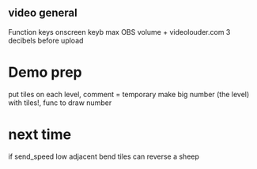 ## video general
Function keys onscreen keyb
max OBS volume + videolouder.com 3 decibels before upload

# Demo prep
put tiles on each level, comment = temporary
make big number (the level) with tiles!, func to draw number

# next time
if send_speed low adjacent bend tiles can reverse a sheep